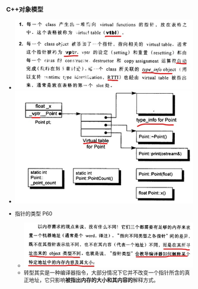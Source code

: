 ### C++对象模型

- <img src="model_01.jpg">
- <img src="model_02.jpg">

- 指针的类型 P60
	-  <img src="model_03.jpg">	
	-  转型其实是一种编译器指令，大部分情况下它并不改变一个指针所含的真正地址，它只影响**被指出内存的大小和其内容的**解释方式。